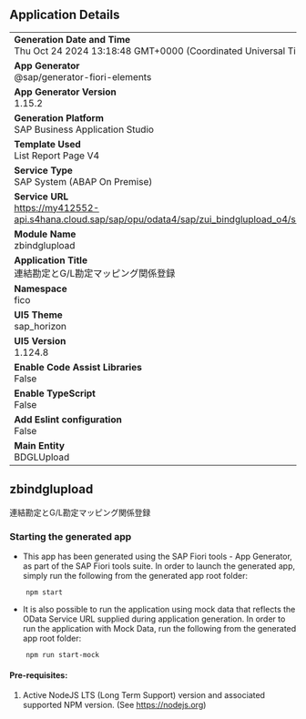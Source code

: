 ## Application Details
|               |
| ------------- |
|**Generation Date and Time**<br>Thu Oct 24 2024 13:18:48 GMT+0000 (Coordinated Universal Time)|
|**App Generator**<br>@sap/generator-fiori-elements|
|**App Generator Version**<br>1.15.2|
|**Generation Platform**<br>SAP Business Application Studio|
|**Template Used**<br>List Report Page V4|
|**Service Type**<br>SAP System (ABAP On Premise)|
|**Service URL**<br>https://my412552-api.s4hana.cloud.sap/sap/opu/odata4/sap/zui_bindglupload_o4/srvd/sap/zui_bindglupload_o4/0001/|
|**Module Name**<br>zbindglupload|
|**Application Title**<br>連結勘定とG/L勘定マッピング関係登録|
|**Namespace**<br>fico|
|**UI5 Theme**<br>sap_horizon|
|**UI5 Version**<br>1.124.8|
|**Enable Code Assist Libraries**<br>False|
|**Enable TypeScript**<br>False|
|**Add Eslint configuration**<br>False|
|**Main Entity**<br>BDGLUpload|

## zbindglupload

連結勘定とG/L勘定マッピング関係登録

### Starting the generated app

-   This app has been generated using the SAP Fiori tools - App Generator, as part of the SAP Fiori tools suite.  In order to launch the generated app, simply run the following from the generated app root folder:

```
    npm start
```

- It is also possible to run the application using mock data that reflects the OData Service URL supplied during application generation.  In order to run the application with Mock Data, run the following from the generated app root folder:

```
    npm run start-mock
```

#### Pre-requisites:

1. Active NodeJS LTS (Long Term Support) version and associated supported NPM version.  (See https://nodejs.org)


